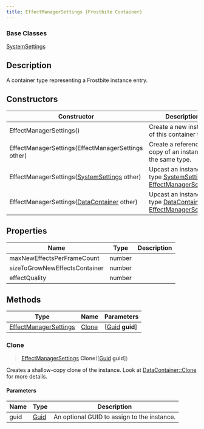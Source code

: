 ```yaml
---
title: EffectManagerSettings (Frostbite Container)
---
```

### Base Classes

[SystemSettings](SystemSettings)

## Description

A container type representing a Frostbite instance entry.

## Constructors

| Constructor                                                                      | Description                                                                                                                       |
| -------------------------------------------------------------------------------- | --------------------------------------------------------------------------------------------------------------------------------- |
| EffectManagerSettings()                                                          | Create a new instance of this container type.                                                                                     |
| EffectManagerSettings(EffectManagerSettings other)                               | Create a reference copy of an instance of the same type.                                                                          |
| EffectManagerSettings([SystemSettings](SystemSettings) other)                    | Upcast an instance of type [SystemSettings](SystemSettings) to [EffectManagerSettings](EffectManagerSettings).                    |
| EffectManagerSettings([DataContainer](/vext/ref/cls/shr/datacontainer) other) | Upcast an instance of type [DataContainer](/vext/ref/cls/shr/datacontainer) to [EffectManagerSettings](EffectManagerSettings). |

## Properties

| Name                          | Type   | Description |
| ----------------------------- | ------ | ----------- |
| maxNewEffectsPerFrameCount    | number |             |
| sizeToGrowNewEffectsContainer | number |             |
| effectQuality                 | number |             |

## Methods

| Type                                           | Name            | Parameters                                     |
| ---------------------------------------------- | --------------- | ---------------------------------------------- |
| [EffectManagerSettings](EffectManagerSettings) | [Clone](#clone) | \[[Guid](/vext/ref/cls/shr/guid) **guid**\] |

### Clone

> [EffectManagerSettings](EffectManagerSettings) **Clone**(\[[Guid](/vext/ref/cls/shr/guid) **guid**\])

Creates a shallow-copy clone of the instance. Look at [DataContainer::Clone](/vext/ref/cls/shr/datacontainer#clone) for more details.

#### Parameters

| Name | Type         | Description                                 |
| ---- | ------------ | ------------------------------------------- |
| guid | [Guid](Guid) | An optional GUID to assign to the instance. |
